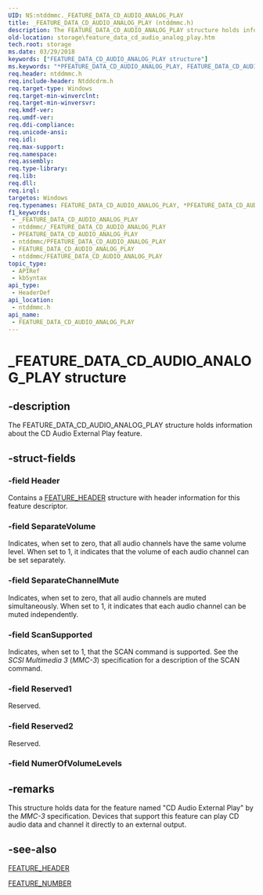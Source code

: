 ```yaml
---
UID: NS:ntddmmc._FEATURE_DATA_CD_AUDIO_ANALOG_PLAY
title: _FEATURE_DATA_CD_AUDIO_ANALOG_PLAY (ntddmmc.h)
description: The FEATURE_DATA_CD_AUDIO_ANALOG_PLAY structure holds information about the CD Audio External Play feature.
old-location: storage\feature_data_cd_audio_analog_play.htm
tech.root: storage
ms.date: 03/29/2018
keywords: ["FEATURE_DATA_CD_AUDIO_ANALOG_PLAY structure"]
ms.keywords: "*PFEATURE_DATA_CD_AUDIO_ANALOG_PLAY, FEATURE_DATA_CD_AUDIO_ANALOG_PLAY, FEATURE_DATA_CD_AUDIO_ANALOG_PLAY structure [Storage Devices], PFEATURE_DATA_CD_AUDIO_ANALOG_PLAY, PFEATURE_DATA_CD_AUDIO_ANALOG_PLAY structure pointer [Storage Devices], _FEATURE_DATA_CD_AUDIO_ANALOG_PLAY, ntddmmc/FEATURE_DATA_CD_AUDIO_ANALOG_PLAY, ntddmmc/PFEATURE_DATA_CD_AUDIO_ANALOG_PLAY, storage.feature_data_cd_audio_analog_play, structs-CD-ROM_87a067ea-0911-429b-808a-102f9600ecac.xml"
req.header: ntddmmc.h
req.include-header: Ntddcdrm.h
req.target-type: Windows
req.target-min-winverclnt: 
req.target-min-winversvr: 
req.kmdf-ver: 
req.umdf-ver: 
req.ddi-compliance: 
req.unicode-ansi: 
req.idl: 
req.max-support: 
req.namespace: 
req.assembly: 
req.type-library: 
req.lib: 
req.dll: 
req.irql: 
targetos: Windows
req.typenames: FEATURE_DATA_CD_AUDIO_ANALOG_PLAY, *PFEATURE_DATA_CD_AUDIO_ANALOG_PLAY
f1_keywords:
 - _FEATURE_DATA_CD_AUDIO_ANALOG_PLAY
 - ntddmmc/_FEATURE_DATA_CD_AUDIO_ANALOG_PLAY
 - PFEATURE_DATA_CD_AUDIO_ANALOG_PLAY
 - ntddmmc/PFEATURE_DATA_CD_AUDIO_ANALOG_PLAY
 - FEATURE_DATA_CD_AUDIO_ANALOG_PLAY
 - ntddmmc/FEATURE_DATA_CD_AUDIO_ANALOG_PLAY
topic_type:
 - APIRef
 - kbSyntax
api_type:
 - HeaderDef
api_location:
 - ntddmmc.h
api_name:
 - FEATURE_DATA_CD_AUDIO_ANALOG_PLAY
---
```


# _FEATURE_DATA_CD_AUDIO_ANALOG_PLAY structure


## -description

The FEATURE_DATA_CD_AUDIO_ANALOG_PLAY structure holds information about the CD Audio External Play feature.

## -struct-fields

### -field Header

Contains a <a href="/windows-hardware/drivers/ddi/ntddmmc/ns-ntddmmc-_feature_header">FEATURE_HEADER</a> structure with header information for this feature descriptor.

### -field SeparateVolume

Indicates, when set to zero, that all audio channels have the same volume level. When set to 1, it indicates that the volume of each audio channel can be set separately.

### -field SeparateChannelMute

Indicates, when set to zero, that all audio channels are muted simultaneously. When set to 1, it indicates that each audio channel can be muted independently.

### -field ScanSupported

Indicates, when set to 1, that the SCAN command is supported. See the <i>SCSI Multimedia 3 </i>(<i>MMC-3</i>) specification for a description of the SCAN command.

### -field Reserved1

Reserved.

### -field Reserved2

Reserved.

### -field NumerOfVolumeLevels

## -remarks

This structure holds data for the feature named "CD Audio External Play" by the <i>MMC-3 </i>specification. Devices that support this feature can play CD audio data and channel it directly to an external output.

## -see-also

<a href="/windows-hardware/drivers/ddi/ntddmmc/ns-ntddmmc-_feature_header">FEATURE_HEADER</a>



<a href="/windows-hardware/drivers/ddi/ntddmmc/ne-ntddmmc-_feature_number">FEATURE_NUMBER</a>
